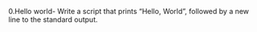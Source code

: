 0.Hello world- Write a script that prints “Hello, World”, followed by a new line to the standard output.

